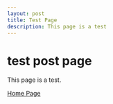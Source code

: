 ```yaml
---
layout: post
title: Test Page 
description: This page is a test 
---
```


# test post page 

This page is a test. 

[Home Page](../index.md)